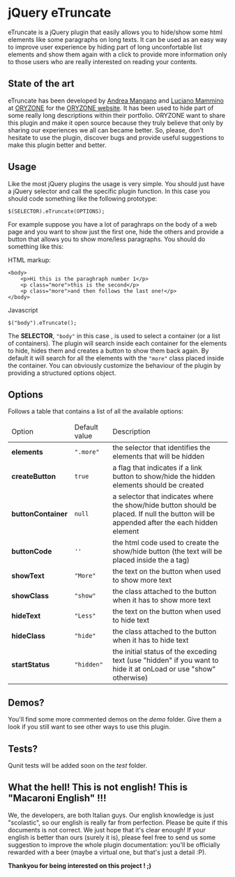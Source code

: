 jQuery eTruncate
================
eTruncate is a jQuery plugin that easily allows you to hide/show some html elements like some paragraphs on long texts.
It can be used as an easy way to improve user experience by hiding part of long unconfortable list elements and show them again with a click to provide more information only to those users who are really interested on reading your contents.

State of the art
----------------
eTruncate has been developed by [Andrea Mangano](amangano@oryzone.com) and [Luciano Mammino](lmammino@oryzone.com) at [ORYZONE][oryzone] for the [ORYZONE website][oryzone]. It has been used to hide part of some really long descriptions within their portfolio. ORYZONE want to share this plugin and make it open source because they truly believe that only by sharing our experiences we all can became better. So, please, don't hesitate to use the plugin, discover bugs and provide useful suggestions to make this plugin better and better.

Usage
-----
Like the most jQuery plugins the usage is very simple. You should just have a jQuery selector and call the specific plugin function. In this case you should code something like the following prototype:

	$(SELECTOR).eTruncate(OPTIONS);
	
For example suppose you have a lot of paraghraps on the body of a web page and you want to show just the first one, hide the others and provide a button that allows you to show more/less paragraphs. You should do something like this:

HTML markup:
	
	<body>
		<p>Hi this is the paraghraph number 1</p>
		<p class="more">this is the second</p>
		<p class="more">and then follows the last one!</p>
	</body>
	
Javascript

	$("body").eTruncate();
	
The **SELECTOR**, `"body"` in this case , is used to select a container (or a list of containers). The plugin will search inside each container for the elements to hide, hides them and creates a button to show them back again. By default it will search for all the elements with the `"more"` class placed inside the container. You can obviously customize the behaviour of the plugin by providing a structured options object.

Options
-------
Follows a table that contains a list of all the available options:
<table>
	<thead>
		<tr>
			<td>Option</td>
			<td>Default value</td>
			<td>Description</td>
		</tr>
	</thead>
	<tbody>
		<tr>
			<td><b>elements</b></td>
			<td><code>".more"</code></td>
			<td>the selector that identifies the elements that will be hidden</td>
		</tr>
		<tr>
			<td><b>createButton</b></td>
			<td><code>true</code></td>
			<td>a flag that indicates if a link button to show/hide the hidden elements should be created</td>
		</tr>
		<tr>
			<td><b>buttonContainer</b></td>
			<td><code>null</code></td>
			<td>a selector that indicates where the show/hide button should be placed. If null the button will be appended after the each hidden element</td>
		</tr>
		<tr>
			<td><b>buttonCode</b></td>
			<td><code>'<span><a href="#"></a></span>'</code></td>
			<td>the html code used to create the show/hide button (the text will be placed inside the a tag)</td>
		</tr>
		<tr>
			<td><b>showText</b></td>
			<td><code>"More"</code></td>
			<td>the text on the button when used to show more text</td>
		</tr>
		<tr>
			<td><b>showClass</b></td>
			<td><code>"show"</code></td>
			<td>the class attached to the button when it has to show more text</td>
		</tr>
		<tr>
			<td><b>hideText</b></td>
			<td><code>"Less"</code></td>
			<td>the text on the button when used to hide text</td>
		</tr>
		<tr>
			<td><b>hideClass</b></td>
			<td><code>"hide"</code></td>
			<td>the class attached to the button when it has to hide text</td>
		</tr>
		<tr>
			<td><b>startStatus</b></td>
			<td><code>"hidden"</code></td>
			<td>the initial status of the exceding text (use "hidden" if you want to hide it at onLoad or use "show" otherwise)</td>
		</tr>
	</tbody>
</table>

	
Demos?
------
You'll find some more commented demos on the _demo_ folder. Give them a look if you still want to see other ways to use this plugin.


Tests?
------
Qunit tests will be added soon on the _test_ folder.


What the hell! This is not english! This is "Macaroni English" !!!
------------------------------------------------------------------
We, the developers, are both Italian guys. Our english knowledge is just "scolastic", so our english is really far from perfection. Please be quite if this documents is not correct. We just hope that it's clear enough! If your english is better than ours (surely it is), please feel free to send us some suggestion to improve the whole plugin documentation: you'll be officially rewarded with a beer (maybe a virtual one, but that's just a detail :P).

**Thankyou for being interested on this project ! ;)**


[oryzone]: http://oryzone.com "ORYZONE's website"